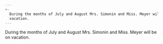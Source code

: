 ```yaml
---
>-
  During the months of July and August Mrs. Simonin and Miss. Meyer will be on
  vacation.
---
```


During the months of July and August Mrs. Simonin and Miss. Meyer will be on vacation.